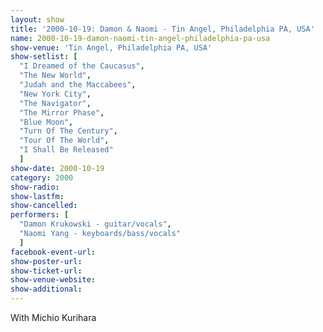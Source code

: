 ```yaml
---
layout: show
title: '2000-10-19: Damon & Naomi - Tin Angel, Philadelphia PA, USA'
name: 2000-10-19-damon-naomi-tin-angel-philadelphia-pa-usa
show-venue: 'Tin Angel, Philadelphia PA, USA'
show-setlist: [
  "I Dreamed of the Caucasus",
  "The New World",
  "Judah and the Maccabees",
  "New York City",
  "The Navigator",
  "The Mirror Phase",
  "Blue Moon",
  "Turn Of The Century",
  "Tour Of The World",
  "I Shall Be Released"
  ]
show-date: 2000-10-19
category: 2000
show-radio: 
show-lastfm: 
show-cancelled: 
performers: [
  "Damon Krukowski - guitar/vocals",
  "Naomi Yang - keyboards/bass/vocals"
  ]
facebook-event-url: 
show-poster-url: 
show-ticket-url: 
show-venue-website: 
show-additional: 
---
```


With Michio Kurihara